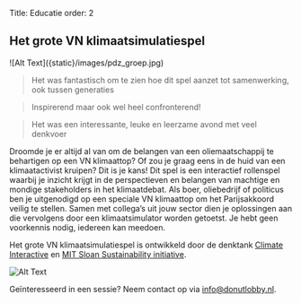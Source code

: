 Title: Educatie
order: 2

## Het grote VN klimaatsimulatiespel

<side-block>
    <side-content>
        ![Alt Text]({static}/images/pdz_groep.jpg)
    </side-content>
</side-block>

> Het was fantastisch om te zien hoe dit spel aanzet tot samenwerking, ook tussen generaties

> Inspirerend maar ook wel heel confronterend!

> Het was een interessante, leuke en leerzame avond met veel denkvoer

Droomde je er altijd al van om de belangen van een oliemaatschappij te behartigen op een VN klimaattop? Of zou je graag eens in de huid van een klimaatactivist kruipen? Dit is je kans! Dit spel is een interactief rollenspel waarbij je inzicht krijgt in de perspectieven en belangen van machtige en mondige stakeholders in het klimaatdebat. Als boer, oliebedrijf of politicus ben je uitgenodigd op een speciale VN klimaattop om het Parijsakkoord veilig te stellen. Samen met collega’s uit jouw sector dien je oplossingen aan die vervolgens door een klimaatsimulator worden getoetst. Je hebt geen voorkennis nodig, iedereen kan meedoen.

Het grote VN klimaatsimulatiespel is ontwikkeld door de denktank [Climate Interactive](https://climateinteractive.org) en [MIT Sloan Sustainability initiative](https://mitsloan.mit.edu/sustainability-initiative/welcome).

![Alt Text]({static}/images/logos.png)

Geïnteresseerd in een sessie? Neem contact op via [info@donutlobby.nl](mailto:info@donutlobby.nl).
